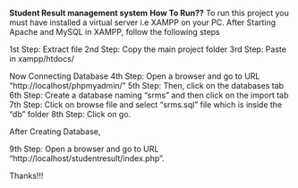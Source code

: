 **Student Result management system** 
**How To Run??**
To run this project you must have installed a virtual server i.e XAMPP on your PC.
After Starting Apache and MySQL in XAMPP, follow the following steps

1st Step: Extract file
2nd Step: Copy the main project folder
3rd Step: Paste in xampp/htdocs/

Now Connecting Database
4th Step: Open a browser and go to URL “http://localhost/phpmyadmin/”
5th Step: Then, click on the databases tab
6th Step: Create a database naming “srms” and then click on the import tab
7th Step: Click on browse file and select “srms.sql” file which is inside the “db” folder
8th Step: Click on go.

After Creating Database,

9th Step: Open a browser and go to URL “http://localhost/studentresult/index.php”.


Thanks!!!

